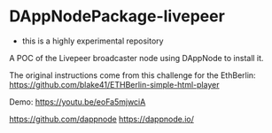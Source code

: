 # DAppNodePackage-livepeer

* this is a highly experimental repository

A POC of the Livepeer broadcaster node using DAppNode to install it.

The original instructions come from this challenge for the EthBerlin:
https://github.com/blake41/ETHBerlin-simple-html-player

Demo: https://youtu.be/eoFa5mjwciA

https://github.com/dappnode
https://dappnode.io/
